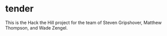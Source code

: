 # tender
This is the Hack the Hill project for the team of Steven Gripshover, Matthew Thompson, and Wade Zengel.
